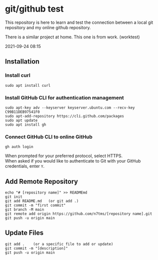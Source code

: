 # git/github test
This repository is here to learn and test the connection between a local git repository and my online github repository.

There is a similar project at home. This one is from work. (worktest)

2021-09-24 08:15

## Installation
### Install curl 
```
sudo apt install curl
```

### Install GitHub CLI for authentication management
```
sudo apt-key adv --keyserver keyserver.ubuntu.com --recv-key C99B11DEB97541F0
sudo apt-add-repository https://cli.github.com/packages
sudo apt update
sudo apt install gh
```

### Connect GitHub CLI to online GitHub
```
gh auth login
```
When prompted for your preferred protocol, select HTTPS.  
When asked if you would like to authenticate to Git with your GitHub credentials, enter `Y`.

## Add Remote Repository
```
echo "# [repository name]" >> READMEmd
git init
git add README.md   (or git add .)
git commit -m "first commit"
git branch -M main
git remote add origin https://github.com/n7tms/[repository name].git
git push -u origin main
```

## Update Files
```
git add .    (or a specific file to add or update)
git commit -m "[description]"
git push -u origin main
```


